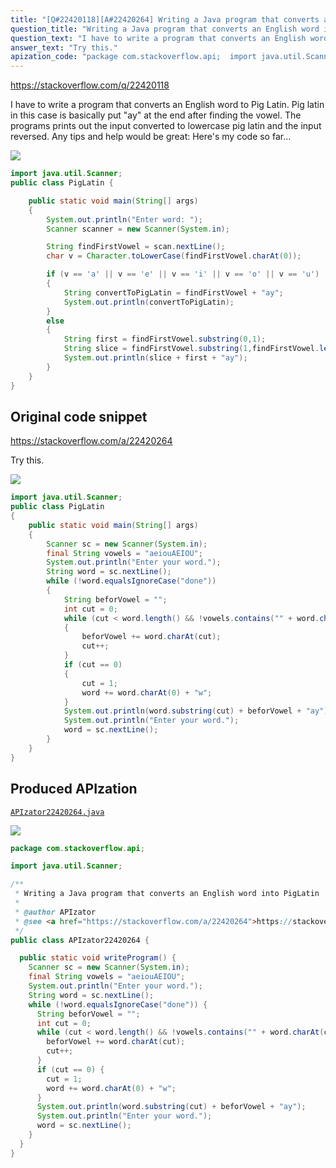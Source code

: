 ```yaml
---
title: "[Q#22420118][A#22420264] Writing a Java program that converts an English word into PigLatin"
question_title: "Writing a Java program that converts an English word into PigLatin"
question_text: "I have to write a program that converts an English word to Pig Latin. Pig latin in this case is basically put \"ay\" at the end after finding the vowel. The programs prints out the input converted to lowercase pig latin and the input reversed. Any tips and help would be great: Here's my code so far…"
answer_text: "Try this."
apization_code: "package com.stackoverflow.api;  import java.util.Scanner;  /**  * Writing a Java program that converts an English word into PigLatin  *  * @author APIzator  * @see <a href=\"https://stackoverflow.com/a/22420264\">https://stackoverflow.com/a/22420264</a>  */ public class APIzator22420264 {    public static void writeProgram() {     Scanner sc = new Scanner(System.in);     final String vowels = \"aeiouAEIOU\";     System.out.println(\"Enter your word.\");     String word = sc.nextLine();     while (!word.equalsIgnoreCase(\"done\")) {       String beforVowel = \"\";       int cut = 0;       while (cut < word.length() && !vowels.contains(\"\" + word.charAt(cut))) {         beforVowel += word.charAt(cut);         cut++;       }       if (cut == 0) {         cut = 1;         word += word.charAt(0) + \"w\";       }       System.out.println(word.substring(cut) + beforVowel + \"ay\");       System.out.println(\"Enter your word.\");       word = sc.nextLine();     }   } }"
---
```


https://stackoverflow.com/q/22420118

I have to write a program that converts an English word to Pig Latin.
Pig latin in this case is basically put &quot;ay&quot; at the end after finding the vowel. The programs prints out the input converted to lowercase pig latin and the input reversed.
Any tips and help would be great:
Here&#x27;s my code so far…


<div class="code-logo"><img src="/stackoverflow.png" /></div>

```java
import java.util.Scanner;
public class PigLatin {

    public static void main(String[] args)
    {
        System.out.println("Enter word: ");
        Scanner scanner = new Scanner(System.in);

        String findFirstVowel = scan.nextLine();
        char v = Character.toLowerCase(findFirstVowel.charAt(0));

        if (v == 'a' || v == 'e' || v == 'i' || v == 'o' || v == 'u')
        {
            String convertToPigLatin = findFirstVowel + "ay";
            System.out.println(convertToPigLatin);
        }
        else
        {
            String first = findFirstVowel.substring(0,1);
            String slice = findFirstVowel.substring(1,findFirstVowel.length());
            System.out.println(slice + first + "ay");
        }
    }
}
```


## Original code snippet

https://stackoverflow.com/a/22420264

Try this.

<div class="code-logo"><img src="/stackoverflow.png" /></div>

```java
import java.util.Scanner;
public class PigLatin
{
    public static void main(String[] args)
    {
        Scanner sc = new Scanner(System.in);
        final String vowels = "aeiouAEIOU";
        System.out.println("Enter your word.");
        String word = sc.nextLine();
        while (!word.equalsIgnoreCase("done"))
        {
            String beforVowel = "";
            int cut = 0;
            while (cut < word.length() && !vowels.contains("" + word.charAt(cut)))
            {
                beforVowel += word.charAt(cut);
                cut++;
            }
            if (cut == 0)
            {
                cut = 1;
                word += word.charAt(0) + "w";
            }
            System.out.println(word.substring(cut) + beforVowel + "ay");
            System.out.println("Enter your word.");
            word = sc.nextLine();
        }
    }
}
```

## Produced APIzation

[`APIzator22420264.java`](https://github.com/pasqualesalza/apization-temp-data/raw/master/search/APIzator22420264.java)

<div class="code-logo"><img src="/apizator.png" /></div>

```java
package com.stackoverflow.api;

import java.util.Scanner;

/**
 * Writing a Java program that converts an English word into PigLatin
 *
 * @author APIzator
 * @see <a href="https://stackoverflow.com/a/22420264">https://stackoverflow.com/a/22420264</a>
 */
public class APIzator22420264 {

  public static void writeProgram() {
    Scanner sc = new Scanner(System.in);
    final String vowels = "aeiouAEIOU";
    System.out.println("Enter your word.");
    String word = sc.nextLine();
    while (!word.equalsIgnoreCase("done")) {
      String beforVowel = "";
      int cut = 0;
      while (cut < word.length() && !vowels.contains("" + word.charAt(cut))) {
        beforVowel += word.charAt(cut);
        cut++;
      }
      if (cut == 0) {
        cut = 1;
        word += word.charAt(0) + "w";
      }
      System.out.println(word.substring(cut) + beforVowel + "ay");
      System.out.println("Enter your word.");
      word = sc.nextLine();
    }
  }
}

```